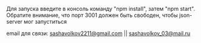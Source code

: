 Для запуска введите в консоль команду "npm install", затем "npm start". Обратите внимание, что порт 3001 должен быть свободен, чтобы json-server мог запуститься

email для связи: sashavolkov2211@gmail.com || sashavolkov_03@mail.ru
